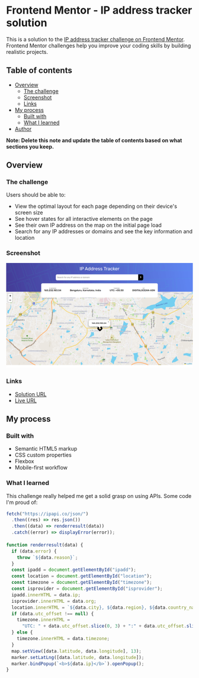 # Frontend Mentor - IP address tracker solution

This is a solution to the [IP address tracker challenge on Frontend Mentor](https://www.frontendmentor.io/challenges/ip-address-tracker-I8-0yYAH0). Frontend Mentor challenges help you improve your coding skills by building realistic projects. 

## Table of contents

- [Overview](#overview)
  - [The challenge](#the-challenge)
  - [Screenshot](#screenshot)
  - [Links](#links)
- [My process](#my-process)
  - [Built with](#built-with)
  - [What I learned](#what-i-learned)
- [Author](#author)

**Note: Delete this note and update the table of contents based on what sections you keep.**

## Overview

### The challenge

Users should be able to:

- View the optimal layout for each page depending on their device's screen size
- See hover states for all interactive elements on the page
- See their own IP address on the map on the initial page load
- Search for any IP addresses or domains and see the key information and location

### Screenshot

![](./images/screenshot.png)

### Links

- [Solution URL](https://www.frontendmentor.io/solutions/ip-address-tracker-using-vanilla-js-Yt3gCTWThI)
-  [Live URL](https://ip-address-tracker-nine-chi.vercel.app/)

## My process

### Built with

- Semantic HTML5 markup
- CSS custom properties
- Flexbox
- Mobile-first workflow


### What I learned
This challenge really helped me get a solid grasp on using APIs.
Some code I'm proud of:
```js
fetch("https://ipapi.co/json/")
  .then((res) => res.json())
  .then((data) => renderresult(data))
  .catch((error) => displayError(error));

function renderresult(data) {
  if (data.error) {
    throw `${data.reason}`;
  }
  const ipadd = document.getElementById("ipadd");
  const location = document.getElementById("location");
  const timezone = document.getElementById("timezone");
  const isprovider = document.getElementById("isprovider");
  ipadd.innerHTML = data.ip;
  isprovider.innerHTML = data.org;
  location.innerHTML = `${data.city}, ${data.region}, ${data.country_name}`;
  if (data.utc_offset !== null) {
    timezone.innerHTML =
      "UTC: " + data.utc_offset.slice(0, 3) + ":" + data.utc_offset.slice(3);
  } else {
    timezone.innerHTML = data.timezone;
  }
  map.setView([data.latitude, data.longitude], 13);
  marker.setLatLng([data.latitude, data.longitude]);
  marker.bindPopup(`<b>${data.ip}</b>`).openPopup();
}
```
